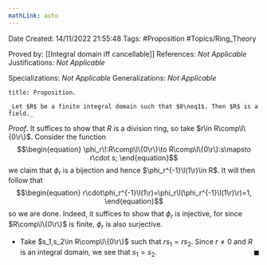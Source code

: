 ```yaml
---
mathLink: auto
---
```


<div class="topSpace"></div>

Date Created: 14/11/2022 21:55:48
Tags: #Proposition #Topics/Ring_Theory

Proved by: [[Integral domain iff cancellable]]
References: _Not Applicable_
Justifications: _Not Applicable_

Specializations: _Not Applicable_
Generalizations: _Not Applicable_

``` ad-Proposition
title: Proposition.

_Let $R$ be a finite integral domain such that $0\neq1$. Then $R$ is a field._

```

_Proof_. It suffices to show that $R$ is a division ring, so take $r\in R\comp\l\{0\r\}$. Consider the function
$$\begin{equation}
    \phi_r\!:R\comp\l\{0\r\}\to R\comp\l\{0\r\}:s\mapsto r\cdot s;
\end{equation}$$
we claim that $\phi_r$ is a bijection and hence $\phi_r^{-1}\l(1\r)\in R$. It will then follow that
$$\begin{equation}
    r\cdot\phi_r^{-1}\l(1\r)=\phi_r\l(\phi_r^{-1}\l(1\r)\r)=1,
\end{equation}$$
so we are done. Indeed, it suffices to show that $\phi_r$ is injective, for since $R\comp\l\{0\r\}$ is finite, $\phi_r$ is also surjective.
* Take $s_1,s_2\in R\comp\l\{0\r\}$ such that $rs_1=rs_2$. Since $r\neq0$ and $R$ is an integral domain, we see that $s_1=s_2$.<span style="float:right;">$\blacksquare$</span>
